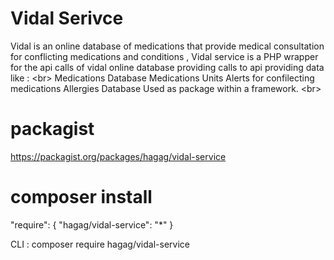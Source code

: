 # Vidal Serivce
Vidal is an online database of medications that provide medical consultation for conflicting medications and conditions ,
Vidal service is a PHP wrapper for the api calls of vidal online database providing calls to api providing data like :
<br\>
Medications Database 
Medications Units
Alerts for confilecting medications 
Allergies Database
Used as package within a framework.
<br\>
# packagist 
https://packagist.org/packages/hagag/vidal-service

# composer install 
<p>"require": { 
  "hagag/vidal-service": "*"
}</p>
CLI : composer require hagag/vidal-service
